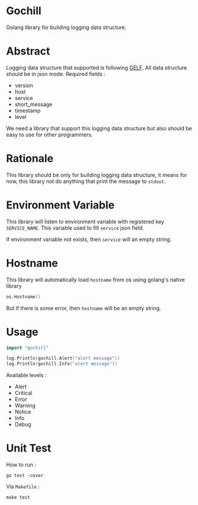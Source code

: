 # Gochill
Golang library for building logging data structure.

# Abstract

Logging data structure that supported is following [GELF](http://docs.graylog.org/en/2.0/pages/gelf.html#).
All data structure should be in json mode.  Required fields :

- version
- host
- service
- short_message
- timestamp
- level

We need a library that support this logging data structure but also should be easy
to use for other programmers.

# Rationale

This library should be only for building logging data structure, it means for now,
this library not do anything that print the message to `stdout`.

# Environment Variable

This library will listen to environment variable with registered key `SERVICE_NAME`.
This variable used to fill `service` json field.

If environment variable not exists, then `service` will an empty string.

# Hostname

This library will automatically load `hostname` from os using golang's native library

```go
os.Hostname()
```

But if there is some error, then `hostname` will be an empty string.

# Usage

```go
import "gochill"

log.Println(gochill.Alert("alert message"))
log.Println(gochill.Info("alert message"))
```

Available levels :

- Alert
- Critical
- Error
- Warning
- Notice
- Info
- Debug

# Unit Test

How to run :

```
go test -cover
```

Via `Makefile` :

```
make test
```
